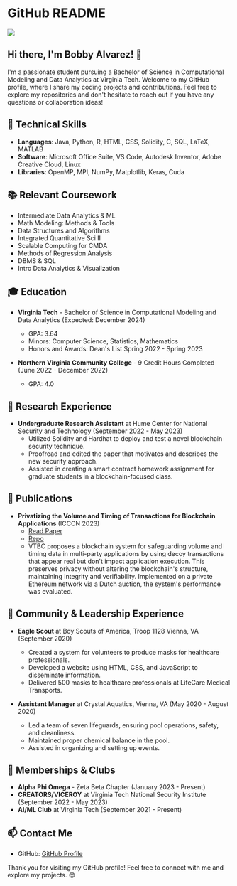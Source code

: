 # GitHub README

<img src="./20230522_134840.jpg" />

## Hi there, I'm Bobby Alvarez! 👋
I'm a passionate student pursuing a Bachelor of Science in Computational Modeling and Data Analytics at Virginia Tech. Welcome to my GitHub profile, where I share my coding projects and contributions. Feel free to explore my repositories and don't hesitate to reach out if you have any questions or collaboration ideas! 

## 🔧 Technical Skills
- **Languages**: Java, Python, R, HTML, CSS, Solidity, C, SQL, LaTeX, MATLAB
- **Software**: Microsoft Office Suite, VS Code, Autodesk Inventor, Adobe Creative Cloud, Linux
- **Libraries**: OpenMP, MPI, NumPy, Matplotlib, Keras, Cuda

## 📚 Relevant Coursework
- Intermediate Data Analytics & ML
- Math Modeling: Methods & Tools
- Data Structures and Algorithms
- Integrated Quantitative Sci II
- Scalable Computing for CMDA
- Methods of Regression Analysis
- DBMS & SQL
- Intro Data Analytics & Visualization

## 🎓 Education
- **Virginia Tech** - Bachelor of Science in Computational Modeling and Data Analytics (Expected: December 2024)
  - GPA: 3.64
  - Minors: Computer Science, Statistics, Mathematics
  - Honors and Awards: Dean's List Spring 2022 - Spring 2023

- **Northern Virginia Community College** - 9 Credit Hours Completed (June 2022 - December 2022)
  - GPA: 4.0

## 💼 Research Experience
- **Undergraduate Research Assistant** at Hume Center for National Security and Technology (September 2022 - May 2023)
  - Utilized Solidity and Hardhat to deploy and test a novel blockchain security technique.
  - Proofread and edited the paper that motivates and describes the new security approach.
  - Assisted in creating a smart contract homework assignment for graduate students in a blockchain-focused class.

## 📝 Publications
- **Privatizing the Volume and Timing of Transactions for Blockchain Applications** (ICCCN 2023)
  - [Read Paper](https://ieeexplore.ieee.org/document/10230098)
  - [Repo](https://github.com/trevormil/privatizing-blockchain-timestamps)
  - VTBC proposes a blockchain system for safeguarding volume and timing data in multi-party applications by using decoy transactions that appear real but don't impact application execution. This preserves privacy without altering the blockchain's structure, maintaining integrity and verifiability. Implemented on a private Ethereum network via a Dutch auction, the system's performance was evaluated.

## 🌟 Community & Leadership Experience
- **Eagle Scout** at Boy Scouts of America, Troop 1128 Vienna, VA (September 2020)
  - Created a system for volunteers to produce masks for healthcare professionals.
  - Developed a website using HTML, CSS, and JavaScript to disseminate information.
  - Delivered 500 masks to healthcare professionals at LifeCare Medical Transports.

- **Assistant Manager** at Crystal Aquatics, Vienna, VA (May 2020 - August 2020)
  - Led a team of seven lifeguards, ensuring pool operations, safety, and cleanliness.
  - Maintained proper chemical balance in the pool.
  - Assisted in organizing and setting up events.

## 🚀 Memberships & Clubs
- **Alpha Phi Omega** - Zeta Beta Chapter (January 2023 - Present)
- **CREATORS/VICEROY** at Virginia Tech National Security Institute (September 2022 - May 2023)
- **AI/ML Club** at Virginia Tech (September 2021 - Present)

## 📫 Contact Me
- GitHub: [GitHub Profile](https://github.com/OhArray)

Thank you for visiting my GitHub profile! Feel free to connect with me and explore my projects. 😊
